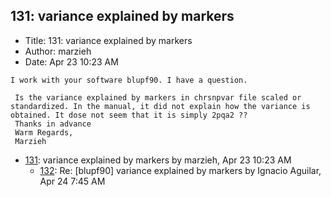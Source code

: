 ## 131: variance explained by markers

- Title: 131: variance explained by markers
- Author: marzieh
- Date: Apr 23 10:23 AM

```
I work with your software blupf90. I have a question.

 Is the variance explained by markers in chrsnpvar file scaled or standardized. In the manual, it did not explain how the variance is obtained. It dose not seem that it is simply 2pqa2 ??
 Thanks in advance
 Warm Regards,
 Marzieh
```

- [131](0131.md): variance explained by markers by marzieh, Apr 23 10:23 AM
    - [132](0132.md): Re: [blupf90] variance explained by markers by Ignacio Aguilar, Apr 24 7:45 AM
